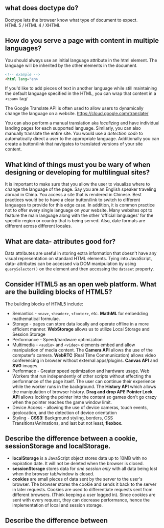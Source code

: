 ## what does doctype do?

Doctype lets the browser know what type of document to expect. \
HTML 5 / HTML 4 / XHTML

## How do you serve a page with content in multiple languages?

You should always use an initial language attribute in the html element. 
The language will be inherited by the other elements in the document.
```html
<!-- example -->
<html lang="en>
```
If you'd like to add pieces of text in another language while still maintaining the default language specified in the HTML, you can wrap that content in a `<span>` tag/

The Google Translate API is often used to allow users to dynamically change the language on a website. https://cloud.google.com/translate/

You can also perform a manual translation aka _localizing_ and have individual landing pages for each supported language. Similarly, you can also manually translate the entire site. You would use a _detection code_ to automatically direct a user to the appropriate language. Additionally you can create a button/link that navigates to translated versions of your site content. 

## What kind of things must you be wary of when designing or developing for multilingual sites?
It is important to make sure that you allow the user to visualize where to change the language of the page. Say you are an English speaker traveling abroad in China. You access a site that is rendered in Chinese. Best practices would be to have a clear button/link to switch to different languages to provide for this edge case. In addition, it is common practice not to offer every single language on your website. Many websites opt to feature the main language along with the other 'official languages' for the specific region or country that is being served. Also, date formats are different across different locales. 

## What are data- attributes good for?
Data attributes are useful in storing extra information that doesn't have any visual representation on standard HTML elements. Tying into JavaScript, data- attributes can be accessed via DOM manipulation by using `querySelector()` on the element and then accessing the `dataset` property. 

## Consider HTML5 as an open web platform. What are the building blocks of HTML5?
The building blocks of HTML5 include:
- Semantics - `<nav>`, `<header>`, `<footer>`, etc. **MathML** for embedding mathematical formulae.
- Storage - pages can store data locally and operate offline in a more efficient manner. **WebStorage** allows us to utilize Local Storage and Session Storage 
- Performance - Speed/hardware optimization 
- Multimedia - `<audio>` and `<video>` elements embed and allow manipulation of media content. The **Camera API** allows the use of the computer's camera. **WebRTC** (Real Time Communication) allows video conferencing in browser without external apps/plugins. **Canvas API** and **SVG** images. 
- Performace - Greater speed optimization and hardware usage. Web Workers that run independently of other scripts without effecting the performance of the page itself. The user can continue their experience while the worker runs in the background. The **History API** which allows the manipulation of browser history.
**Drag and drop API**! **Pointer Lock API** allows locking the pointer into the content so games don't go crazy when the pointer reaches the game window limit. 
- Device Access - allowing the use of device cameras, touch events, geolocation, and the detection of device orientation
- Styling - **CSS3**! Background styling, borders, CSS Transitions/Animations, and last but not least, **flexbox**.

## Describe the difference between a cookie, sessionStorage and localStorage.
- **localStorage** is a JavaScript object stores data up to 10MB with no expiration date. It will not be deleted when the browser is closed.
- **sessionStorage** stores data for _one session only_ with all data being lost when the browser tab/window is closed. 
- **cookies** are small pieces of data sent by the server to the user's browser. The browser stores the cookie and sends it back to the server in later requests. Cookies are used to differentiate requests sent from different browsers. (Think keeping a user logged in). Since cookies are sent with every request, they can decrease performance, hence the implementation of local and session storage.

## Describe the difference between <script>, <script async> and <script defer>.
- `<script>` executes as soon as it is reached in the HTML document. The browser waits for the script downloads and executes, and then processes the rest of the web page.
- `<script async>` downloads a file aynchronously and executes it once it is downloaded.
- `<script defer>` downloads a file asynchronously and exectutes it when document parsing is completed. Good to use when execution of one script relies on another script.

## Why is it generally a good idea to position CSS <link>s between <head></head> and JS <script>s just before </body>? Do you know any exceptions?
- For the CSS piece - Since HTML is loaded line by line, we execute the CSS prior to loading the body so that the styles will be reflected immediately upon the body's execution. You could put CSS into the body if you want the page to rerender with new styles after the body has rendered.  
- For JS - HTML is loaded line by line, so when a `<script>` tag is reached it will be loaded and executed immediately. Since JS often manipulates the DOM, it makes sense to run a script once the DOM is loaded and ready to go. Script tags can also be placed at the end of the `<head>` (see Bootstrap example below.) This ensures that the content of the script will be loaded prior to the HTML. Since DOM event listeners are often wrapped in a `DOMContentLoaded` event and we have access to `<script async>` and `<script defer>`, you could theoretically place a script tag further up in the html body. 
```html
<!DOCTYPE html>
<html lang="en">
  <head>
    <meta charset="utf-8">
    <meta http-equiv="X-UA-Compatible" content="IE=edge">
    <meta name="viewport" content="width=device-width, initial-scale=1">
    <!-- The above 3 meta tags *must* come first in the head; any other head content must come *after* these tags -->
    <title>Bootstrap 101 Template</title>

    <!-- Bootstrap -->
    <link href="css/bootstrap.min.css" rel="stylesheet">
      <script src="https://oss.maxcdn.com/html5shiv/3.7.3/html5shiv.min.js"></script>
      <script src="https://oss.maxcdn.com/respond/1.4.2/respond.min.js"></script>
    <![endif]-->
  </head>
```

## What is progressive rendering?
Progressive rendering was common in the before-broadband times, and these days it is used to account for mobile data connections. We send data in chunks so that the user can first see a basic view of the page with placeholders where needed. 
